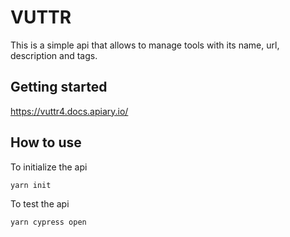 # VUTTR

This is a simple api that allows to manage tools with its name, url, description and tags.

## Getting started

https://vuttr4.docs.apiary.io/

## How to use

To initialize the api

```
yarn init

```

To test the api

```
yarn cypress open
```
